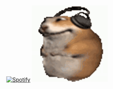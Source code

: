   [![Spotify](https://spotify.vercel.app/api/spotify?background_color=0d1117&border_color=ffffff)](https://open.spotify.com/user/6mgxc75tu3489b6j6og79lrsm) <img src="assets/hamsterBailando.gif" alt="Hamster Bailando" width="200" height="200">

